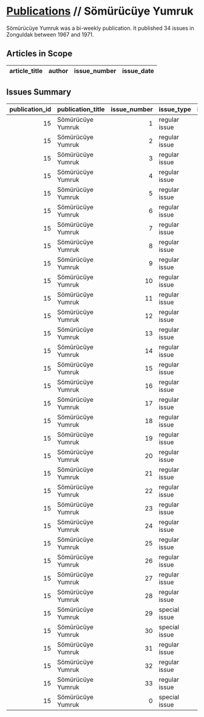 # [Publications](firstlevel_publications.md) // Sömürücüye Yumruk

Sömürücüye Yumruk was a bi-weekly publication. It published 34 issues in Zonguldak between 1967 and 1971.

## Articles in Scope

| article_title   | author   | issue_number   | issue_date   |
|-----------------|----------|----------------|--------------|

## Issues Summary

|   publication_id | publication_title   |   issue_number | issue_type    |   issue_year |   issue_month |   issue_day |   printing_house_name |
|-----------------:|:--------------------|---------------:|:--------------|-------------:|--------------:|------------:|----------------------:|
|               15 | Sömürücüye Yumruk   |              1 | regular issue |         1967 |            10 |           4 |                   nan |
|               15 | Sömürücüye Yumruk   |              2 | regular issue |         1967 |            10 |          16 |                   nan |
|               15 | Sömürücüye Yumruk   |              3 | regular issue |         1967 |            11 |           7 |                   nan |
|               15 | Sömürücüye Yumruk   |              4 | regular issue |         1967 |            11 |          24 |                   nan |
|               15 | Sömürücüye Yumruk   |              5 | regular issue |         1967 |            12 |         nan |                   nan |
|               15 | Sömürücüye Yumruk   |              6 | regular issue |         1967 |            12 |          28 |                   nan |
|               15 | Sömürücüye Yumruk   |              7 | regular issue |         1968 |             1 |          17 |                   nan |
|               15 | Sömürücüye Yumruk   |              8 | regular issue |         1968 |             2 |           1 |                   nan |
|               15 | Sömürücüye Yumruk   |              9 | regular issue |         1968 |             2 |          21 |                   nan |
|               15 | Sömürücüye Yumruk   |             10 | regular issue |         1968 |             3 |           7 |                   nan |
|               15 | Sömürücüye Yumruk   |             11 | regular issue |         1968 |             5 |          14 |                   nan |
|               15 | Sömürücüye Yumruk   |             12 | regular issue |         1968 |             5 |          30 |                   nan |
|               15 | Sömürücüye Yumruk   |             13 | regular issue |         1968 |             7 |          26 |                   nan |
|               15 | Sömürücüye Yumruk   |             14 | regular issue |         1968 |             8 |          26 |                   nan |
|               15 | Sömürücüye Yumruk   |             15 | regular issue |         1968 |            10 |          26 |                   nan |
|               15 | Sömürücüye Yumruk   |             16 | regular issue |         1968 |            12 |          10 |                   nan |
|               15 | Sömürücüye Yumruk   |             17 | regular issue |         1968 |            12 |          25 |                   nan |
|               15 | Sömürücüye Yumruk   |             18 | regular issue |         1969 |             2 |           6 |                   nan |
|               15 | Sömürücüye Yumruk   |             19 | regular issue |         1969 |             3 |           8 |                   nan |
|               15 | Sömürücüye Yumruk   |             20 | regular issue |         1969 |             5 |         nan |                   nan |
|               15 | Sömürücüye Yumruk   |             21 | regular issue |         1969 |             6 |         nan |                   nan |
|               15 | Sömürücüye Yumruk   |             22 | regular issue |         1969 |             8 |          26 |                   nan |
|               15 | Sömürücüye Yumruk   |             23 | regular issue |         1969 |             9 |          25 |                   nan |
|               15 | Sömürücüye Yumruk   |             24 | regular issue |         1969 |            11 |          22 |                   nan |
|               15 | Sömürücüye Yumruk   |             25 | regular issue |         1970 |             1 |          19 |                   nan |
|               15 | Sömürücüye Yumruk   |             26 | regular issue |         1970 |             3 |          20 |                   nan |
|               15 | Sömürücüye Yumruk   |             27 | regular issue |         1970 |             6 |           8 |                   nan |
|               15 | Sömürücüye Yumruk   |             28 | regular issue |         1970 |             8 |          14 |                   nan |
|               15 | Sömürücüye Yumruk   |             29 | special issue |         1970 |             9 |          10 |                   nan |
|               15 | Sömürücüye Yumruk   |             30 | special issue |         1970 |            10 |          28 |                   nan |
|               15 | Sömürücüye Yumruk   |             31 | regular issue |         1971 |             1 |          23 |                   nan |
|               15 | Sömürücüye Yumruk   |             32 | regular issue |         1971 |             2 |          27 |                   nan |
|               15 | Sömürücüye Yumruk   |             33 | regular issue |         1971 |             4 |          23 |                   nan |
|               15 | Sömürücüye Yumruk   |              0 | special issue |         1968 |            12 |          25 |                   nan |
